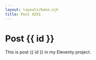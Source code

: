 ```yaml
---
layout: layouts/base.njk
title: Post 4251
---
```


# Post {{ id }}

This is post {{ id }} in my Eleventy project.
